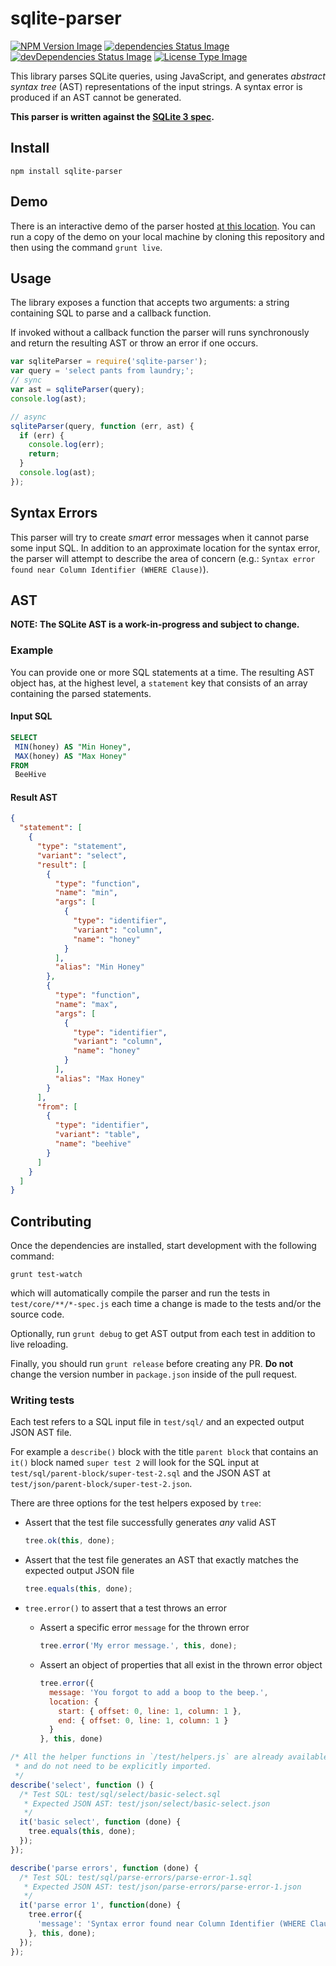 # sqlite-parser

[![NPM Version Image](https://img.shields.io/npm/v/sqlite-parser.svg)](https://www.npmjs.com/package/sqlite-parser)
[![dependencies Status Image](https://img.shields.io/david/codeschool/sqlite-parser.svg)](https://github.com/codeschool/sqlite-parser/)
[![devDependencies Status Image](https://img.shields.io/david/dev/codeschool/sqlite-parser.svg)](https://github.com/codeschool/sqlite-parser/)
[![License Type Image](https://img.shields.io/github/license/codeschool/sqlite-parser.svg)](https://github.com/codeschool/sqlite-parser/blob/master/LICENSE)

This library parses SQLite queries, using JavaScript, and generates
_abstract syntax tree_ (AST) representations of the input strings. A
syntax error is produced if an AST cannot be generated.

**This parser is written against the [SQLite 3 spec](https://www.sqlite.org/lang.html).**

## Install

```
npm install sqlite-parser
```

## Demo

There is an interactive demo of the parser hosted
[at this location](http://codeschool.github.io/sqlite-parser/demo/). You 
can run a copy of the demo on your local machine by cloning this repository 
and then using the command `grunt live`.

## Usage

The library exposes a function that accepts two arguments: a string
containing SQL to parse and a callback function.

If invoked without a callback function the parser will runs synchronously and
return the resulting AST or throw an error if one occurs.

``` javascript
var sqliteParser = require('sqlite-parser');
var query = 'select pants from laundry;';
// sync
var ast = sqliteParser(query);
console.log(ast);

// async
sqliteParser(query, function (err, ast) {
  if (err) {
    console.log(err);
    return;
  }
  console.log(ast);
});
```

## Syntax Errors

This parser will try to create _smart_ error messages when it cannot parse
some input SQL. In addition to an approximate location for the syntax error,
the parser will attempt to describe the area of concern
(e.g.: `Syntax error found near Column Identifier (WHERE Clause)`).

## AST

**NOTE: The SQLite AST is a work-in-progress and subject to change.**

### Example

You can provide one or more SQL statements at a time. The resulting AST object
has, at the highest level, a `statement` key that consists of an array containing
the parsed statements.

#### Input SQL

``` sql
SELECT
 MIN(honey) AS "Min Honey",
 MAX(honey) AS "Max Honey"
FROM
 BeeHive
```

#### Result AST

``` json
{
  "statement": [
    {
      "type": "statement",
      "variant": "select",
      "result": [
        {
          "type": "function",
          "name": "min",
          "args": [
            {
              "type": "identifier",
              "variant": "column",
              "name": "honey"
            }
          ],
          "alias": "Min Honey"
        },
        {
          "type": "function",
          "name": "max",
          "args": [
            {
              "type": "identifier",
              "variant": "column",
              "name": "honey"
            }
          ],
          "alias": "Max Honey"
        }
      ],
      "from": [
        {
          "type": "identifier",
          "variant": "table",
          "name": "beehive"
        }
      ]
    }
  ]
}
```

## Contributing

Once the dependencies are installed, start development with the following command:

```
grunt test-watch
```

which will automatically compile the parser and run the tests in
`test/core/**/*-spec.js` each time a change is made to the tests and/or
the source code.

Optionally, run `grunt debug` to get AST output from each test in addition to
live reloading.

Finally, you should run `grunt release` before creating any PR. **Do not** change
the version number in `package.json` inside of the pull request.

### Writing tests

Each test refers to a SQL input file in `test/sql/` and an expected output
JSON AST file.

For example a `describe()` block with the title `parent block` that contains an
`it()` block named `super test 2` will look for the SQL input at
`test/sql/parent-block/super-test-2.sql` and the JSON AST at
`test/json/parent-block/super-test-2.json`.

There are three options for the test helpers exposed by `tree`:
- Assert that the test file successfully generates _any_ valid AST
  ``` javascript
  tree.ok(this, done);
  ```

- Assert that the test file generates an AST that exactly matches the expected output JSON file
  ``` javascript
  tree.equals(this, done);
  ```

- `tree.error()` to assert that a test throws an error
  - Assert a specific error `message` for the thrown error
    ``` javascript
    tree.error('My error message.', this, done);
    ```
  - Assert an object of properties that all exist in the thrown error object
    ``` javascript
    tree.error({
      message: 'You forgot to add a boop to the beep.',
      location: {
        start: { offset: 0, line: 1, column: 1 },
        end: { offset: 0, line: 1, column: 1 }
      }
    }, this, done)
    ```

``` javascript
/* All the helper functions in `/test/helpers.js` are already available
 * and do not need to be explicitly imported.
 */
describe('select', function () {
  /* Test SQL: test/sql/select/basic-select.sql
   * Expected JSON AST: test/json/select/basic-select.json
   */
  it('basic select', function (done) {
    tree.equals(this, done);
  });
});

describe('parse errors', function (done) {
  /* Test SQL: test/sql/parse-errors/parse-error-1.sql
   * Expected JSON AST: test/json/parse-errors/parse-error-1.json
   */
  it('parse error 1', function(done) {
    tree.error({
      'message': 'Syntax error found near Column Identifier (WHERE Clause)'
    }, this, done);
  });
});
```
